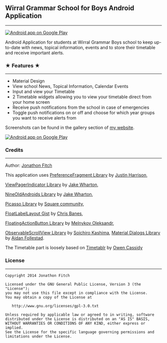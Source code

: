 ## Wirral Grammar School for Boys Android Application
---

<a href="https://play.google.com/store/apps/details?id=com.jonny.wgsb.material" target="_blank">
	<img alt="Android app on Google Play" src="https://raw.github.com/JonnyXDA/WGSB/master/art/WGSB-Feature.png" />
</a>

Android Application for students at Wirral Grammar Boys school to keep up-to-date with news, topical information, events and to store their timetable and receive important alerts.

### ★ Features ★
---

- Material Design
- View school News, Topical Information, Calendar Events
- Input and view your Timetable
- 2 Timetable widgets allowing you to view your timetable direct from your home screen
- Receive push notifications from the school in case of emergencies
- Toggle push notifications on or off and choose for which year groups you want to receive alerts from

Screenshots can be found in the gallery section of [my website](http://jonathonfitch.com).

<a href="https://play.google.com/store/apps/details?id=com.jonny.wgsb.material">
	<img alt="Android app on Google Play" src="https://developer.android.com/images/brand/en_app_rgb_wo_60.png" />
</a>

### Credits
---

Author: [Jonathon Fitch](https://github.com/JonnyXDA)

This application uses [PreferenceFragment Library](https://github.com/justinharrison/android-support-v4-preferencefragment/) by [Justin Harrison](https://github.com/justinharrison),

[ViewPagerIndicator Library](https://github.com/JakeWharton/Android-ViewPagerIndicator/) by [Jake Wharton](https://github.com/JakeWharton),

[NineOldAndroids Library](https://github.com/JakeWharton/NineOldAndroids/) by [Jake Wharton](https://github.com/JakeWharton),

[Picasso Library](https://github.com/square/picasso/) by [Square community](https://github.com/square),

[FloatLabelLayout Gist](https://gist.github.com/chrisbanes/11247418) by [Chris Banes](https://gist.github.com/chrisbanes),

[FloatingActionButton Library](https://github.com/makovkastar/FloatingActionButton) by [Melnykov Oleksandr](https://github.com/makovkastar),

[ObservableScrollView Library](https://github.com/ksoichiro/Android-ObservableScrollView/) by [Soichiro Kashima](https://github.com/ksoichiro),
[Material Dialogs Library](https://github.com/afollestad/material-dialogs/) by [Aidan Follestad](https://github.com/afollestad).

The Timetable part is loosely based on [Timetablr](https://bitbucket.org/ravrahn/timetable) by [Owen Cassidy](https://github.com/ravrahn)

### License
---

    Copyright 2014 Jonathon Fitch

    Licensed under the GNU General Public License, Version 3 (the "License");
    you may not use this file except in compliance with the License.
    You may obtain a copy of the License at

       http://www.gnu.org/licenses/gpl-3.0.txt

    Unless required by applicable law or agreed to in writing, software
    distributed under the License is distributed on an "AS IS" BASIS,
    WITHOUT WARRANTIES OR CONDITIONS OF ANY KIND, either express or implied.
    See the License for the specific language governing permissions and
    limitations under the License.